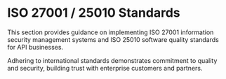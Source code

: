 # ISO 27001 / 25010 Standards

This section provides guidance on implementing ISO 27001 information security management systems and ISO 25010 software quality standards for API businesses.

Adhering to international standards demonstrates commitment to quality and security, building trust with enterprise customers and partners.